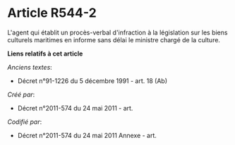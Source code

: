# Article R544-2

L'agent qui établit un procès-verbal d'infraction à la législation sur les biens culturels maritimes en informe sans délai le
ministre chargé de la culture.

**Liens relatifs à cet article**

_Anciens textes_:

  - Décret n°91-1226 du 5 décembre 1991 - art. 18 (Ab)

_Créé par_:

  - Décret n°2011-574 du 24 mai 2011  - art.

_Codifié par_:

  - Décret n°2011-574 du 24 mai 2011 Annexe - art.
